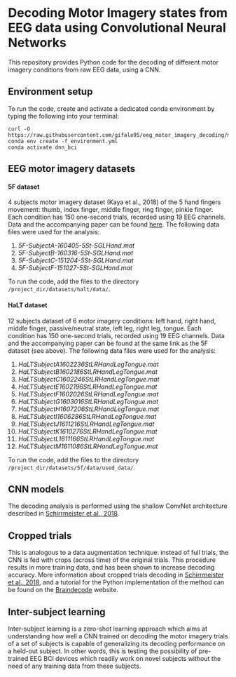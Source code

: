 # Decoding Motor Imagery states from EEG data using Convolutional Neural Networks
This repository provides Python code for the decoding of different motor imagery conditions from raw EEG data, using a CNN.



## Environment setup
To run the code, create and activate a dedicated conda environment by typing the following into your terminal:
```shell
curl -O https://raw.githubusercontent.com/gifale95/eeg_motor_imagery_decoding/main/environment.yml
conda env create -f environment.yml
conda activate dnn_bci
```


## EEG motor imagery datasets
#### 5F dataset
4 subjects motor imagery dataset (Kaya et al., 2018) of the 5 hand fingers movement: thumb, index finger, middle finger, ring finger, pinkie finger. Each condition has 150 one-second trials, recorded using 19 EEG channels. Data and the accompanying paper can be found [here][kaya].
The following data files were used for the analysis:
1. _5F-SubjectA-160405-5St-SGLHand.mat_
2. _5F-SubjectB-160316-5St-SGLHand.mat_
3. _5F-SubjectC-151204-5St-SGLHand.mat_
4. _5F-SubjectF-151027-5St-SGLHand.mat_

To run the code, add the files to the directory `/project_dir/datasets/halt/data/`.

[kaya]: https://figshare.com/collections/A_large_electroencephalographic_motor_imagery_dataset_for_electroencephalographic_brain_computer_interfaces/3917698

#### HaLT dataset
12 subjects dataset of 6 motor imagery conditions: left hand, right hand, middle finger, passive/neutral state, left leg, right leg, tongue. Each condition has 150 one-second trials, recorded using 19 EEG channels. Data and the accompanying paper can be found at the same link as the 5F dataset (see above).
The following data files were used for the analysis:
1. _HaLTSubjectA1602236StLRHandLegTongue.mat_
2. _HaLTSubjectB1602186StLRHandLegTongue.mat_
3. _HaLTSubjectC1602246StLRHandLegTongue.mat_
4. _HaLTSubjectE1602196StLRHandLegTongue.mat_
5. _HaLTSubjectF1602026StLRHandLegTongue.mat_
6. _HaLTSubjectG1603016StLRHandLegTongue.mat_
7. _HaLTSubjectH1607206StLRHandLegTongue.mat_
8. _HaLTSubjectI1606286StLRHandLegTongue.mat_
9. _HaLTSubjectJ1611216StLRHandLegTongue.mat_
10. _HaLTSubjectK1610276StLRHandLegTongue.mat_
11. _HaLTSubjectL1611166StLRHandLegTongue.mat_
12. _HaLTSubjectM1611086StLRHandLegTongue.mat_

To run the code, add the files to the directory `/project_dir/datasets/5f/data/used_data/`.



## CNN models
The decoding analysis is performed using the shallow ConvNet architecture described in [Schirrmeister et al., 2018][schirrmeister].

[schirrmeister]: https://arxiv.org/abs/1703.05051v1



## Cropped trials
This is analogous to a data augmentation technique: instead of full trials, the CNN is fed with crops (across time) of the original trials. This procedure results in more training data, and has been shown to increase decoding accuracy. More information about cropped trials decoding in [Schirrmeister et al., 2018][schirrmeister], and a tutorial for the Python implementation of the method can be found on the [Braindecode][cropped_tutorial] website.

[cropped_tutorial]: https://braindecode.org/auto_examples/plot_bcic_iv_2a_moabb_cropped.html



## Inter-subject learning
Inter-subject learning is a zero-shot learning approach which aims at understanding how well a CNN trained on decoding the motor imagery trials of a set of subjects is capable of generalizing its decoding performance on a held-out subject. In other words, this is testing the possibility of pre-trained EEG BCI devices which readily work on novel subjects without the need of any training data from these subjects.

